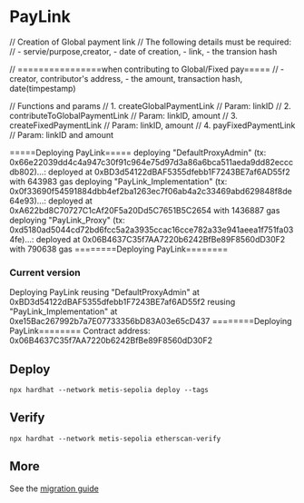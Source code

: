# PayLink

// Creation of Global payment link
// The following details must be required:
// - servie/purpose,creator, - date of creation, - link, - the transion hash

// ================when contributing to Global/Fixed pay=====
//  - creator, contributor's address, - the amount, transaction hash, date(timpestamp)


// Functions and params
// 1. createGlobalPaymentLink // Param: linkID
// 2. contributeToGlobalPaymentLink // Param: linkID, amount
// 3. createFixedPaymentLink // Param: linkID, amount
// 4. payFixedPaymentLink // Param: linkID and amount


=====Deploying PayLink=====
deploying "DefaultProxyAdmin" (tx: 0x66e22039dd4c4a947c30f91c964e75d97d3a86a6bca511aeda9dd82ecccdb802)...: deployed at 0xBD3d54122dBAF5355dfebb1F7243BE7af6AD55f2 with 643983 gas
deploying "PayLink_Implementation" (tx: 0x0f33690f54591884dbb4ef2ba1263ec7f06ab4a2c33469abd629848f8de64e93)...: deployed at 0xA622bd8C70727C1cAf20F5a20Dd5C7651B5C2654 with 1436887 gas
deploying "PayLink_Proxy" (tx: 0xd5180ad5044cd72bd6fcc5a2a3935ccac16cce782a33e941aeea1f751fa034fe)...: deployed at 0x06B4637C35f7AA7220b6242BfBe89F8560dD30F2 with 790638 gas
========Deploying PayLink========


### Current version
Deploying PayLink
reusing "DefaultProxyAdmin" at 0xBD3d54122dBAF5355dfebb1F7243BE7af6AD55f2
reusing "PayLink_Implementation" at 0xe15Bac267992b7a7E07733356bD83A03e65cD437
========Deploying PayLink========
Contract address:  0x06B4637C35f7AA7220b6242BfBe89F8560dD30F2

## Deploy

```
npx hardhat --network metis-sepolia deploy --tags
```

## Verify

```
npx hardhat --network metis-sepolia etherscan-verify
```

## More

See the [migration guide](./migration.md)

